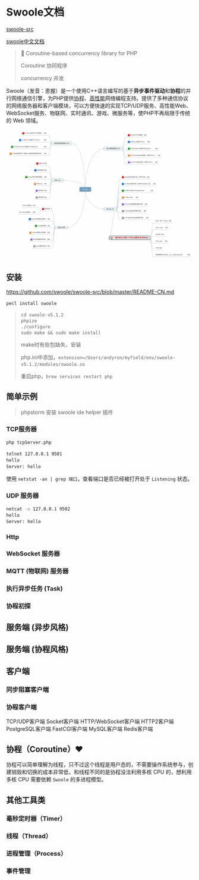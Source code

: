 # Swoole文档


[swoole-src](https://github.com/swoole/swoole-src/)

[swoole中文文档](https://wiki.swoole.com/#/)

> 🚀 Coroutine-based concurrency library for PHP
>
> Coroutine   协同程序
>
> concurrency   并发

Swoole（发音：思握）是一个使用C++语言编写的基于**异步事件驱动**和**协程**的并行网络通信引擎，为PHP提供[协程](https://wiki.swoole.com/#/coroutine)、[高性能](https://wiki.swoole.com/#/question/use?id=swoole性能如何)网络编程支持。提供了多种通信协议的网络服务器和客户端模块，可以方便快速的实现TCP/UDP服务、高性能Web、WebSocket服务、物联网、实时通讯、游戏、微服务等，使PHP不再局限于传统的 Web 领域。

![swoole_class](images/swoole_class.jpg)



## 安装

https://github.com/swoole/swoole-src/blob/master/README-CN.md

```sh
pecl install swoole
```



> ```shell
> cd swoole-v5.1.2
> phpize
> ./configure
> sudo make && sudo make install
> ```
>
> make时有些包缺失，安装
>
> php.ini中添加，`extension=/Users/andyron/myfield/env/swoole-v5.1.2/modules/swoole.so`
>
> 重启php，`brew services restart php`

## 简单示例

> phpstorm 安装 swoole ide helper 插件 

### TCP服务器

```sh
php tcpServer.php
```



```sh
telnet 127.0.0.1 9501
hello
Server: hello
```



使用 `netstat -an | grep 端口`，查看端口是否已经被打开处于 `Listening` 状态。



### UDP 服务器



```sh
netcat -u 127.0.0.1 9502
hello
Server: hello

```



### Http



### WebSocket 服务器



### MQTT (物联网) 服务器



### 执行异步任务 (Task)



### 协程初探



## 服务端 (异步风格)





## 服务端 (协程风格)



## 客户端

### 同步阻塞客户端



### 协程客户端



TCP/UDP客户端
Socket客户端
HTTP/WebSocket客户端
HTTP2客户端
PostgreSQL客户端
FastCGI客户端
MySQL客户端
Redis客户端



## 协程（Coroutine）❤️

协程可以简单理解为线程，只不过这个线程是用户态的，不需要操作系统参与，创建销毁和切换的成本非常低，和线程不同的是协程没法利用多核 CPU 的，想利用多核 CPU 需要依赖 `Swoole` 的多进程模型。





## 其他工具类

### 毫秒定时器（Timer）



### 线程（Thread）





### 进程管理（Process）



### 事件管理



